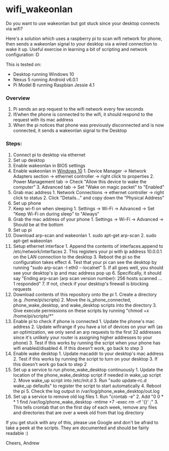 # wifi_wakeonlan

Do you want to use wakeonlan but got stuck since your desktop connects via wifi?

Here's a solution which uses a raspberry pi to scan wifi network for phone, then sends a wakeonlan signal to your desktop via a wired connection to wake it up.  Useful exercise in learning a bit of scripting and network configuration :D

This is tested on:
* Desktop running Windows 10
* Nexus 5 running Android v6.0.1
* Pi Model B running Raspbian Jessie 4.1

### Overview
1. Pi sends an arp request to the wifi network every few seconds
2. If/when the phone is connected to the wifi, it should respond to the request with its mac address
3. When the pi notices that phone was previously disconnected and is now connected, it sends a wakeonlan signal to the Desktop

### Steps:
1. Connect pi to desktop via ethernet
2. Set up desktop
  1. Enable wakeonlan in BIOS settings
  2. Enable wakeonlan in [Windows 10](http://www.groovypost.com/howto/enable-wake-on-lan-windows-10/)
    1. Device Manager -> Network Adapters section -> ethernet controller -> right click to properties
    2. Power Management tab -> Check "Allow this device to wake the computer"
    3. Advanced tab -> Set "Wake on magic packet" to "Enabled"
  3. Grab mac address
    1. Network Connections -> ethernet controller -> right click to status
    2. Click "Details..." and copy down the "Physical Address"
3. Set up phone
  1. Keep wi-fi on when sleeping
    1. Settings -> Wi-Fi -> Advanced -> Set "Keep Wi-Fi on during sleep" to "Always"
  2. Grab the mac address of your phone
    1. Settings -> Wi-Fi -> Advanced -> Should be at the bottom
4. Set up pi
  1. Download arp-scan and wakeonlan
    1. sudo apt-get arp-scan
    2. sudo apt-get wakeonlan
  2. Setup ethernet interface
    1. Append the contents of interfaces.append to /etc/network/interfaces
    2. This registers your pi with ip address 10.0.0.1 on the LAN connection to the desktop
    3. Reboot the pi so the configuration takes effect
    4. Test that your pi can see the desktop by running "sudo arp-scan -I eth0 --localnet"
    5. If all goes well, you should see your desktop's ip and mac address pop up
    6. Specifically, it should say "Ending arp-scan (arp scan version number): 256 hosts scanned ... 1 responded"
    7. If not, check if your desktop's firewall is blocking requests
  3. Download contents of this repository onto the pi
    1. Create a directory (e.g. /home/pi/scripts)
    2. Move the is_phone_connected, phone_wake_desktop, and wake_desktop scripts into the directory
    3. Give execute permissions on these scripts by running "chmod +x /home/pi/scripts/*"
  4. Enable pi to check if phone is connected
    1. Update the phone's mac address
    2. Update wifirange if you have a lot of devices on your wifi (as an optimization, we only send an arp requests to the first 32 addresses since it's unlikely your router is assigning higher addresses to your phone)
    3. Test if this works by running the script when your phone has wifi enabled/disabled
    4. If this doesn't work, go back to step 3
  5. Enable wake desktop
    1. Update macaddr to your desktop's mac address
    2. Test if this works by running the script to turn on your desktop
    3. If this doesn't work go back to step 2
  6. Set up a service to run phone_wake_desktop continuously
    1. Update the location of the phone_wake_desktop script if needed in wake_up script
    2. Move wake_up script into /etc/init.d
    3. Run "sudo update-rc.d wake_up defaults" to register the script to start automatically
    4. Reboot the pi
    5. Check the log output in /var/log/phone_wake_desktop/out.log
  7. Set up a service to remove old log files
    1. Run "crontab -e"
    2. Add "0 0 * * 1 find /var/log/phone_wake_desktop -mtime +7 -exec rm -rf '{}' \;"
    3. This tells crontab that on the first day of each week, remove any files and directories that are over a week old from that log directory

If you get stuck with any of this, please use Google and don't be afraid to take a peek at the scripts.  They are documented and should be fairly readable :)

Cheers,
Andrew
